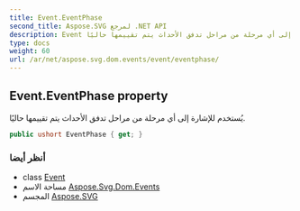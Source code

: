 ```yaml
---
title: Event.EventPhase
second_title: Aspose.SVG لمرجع .NET API
description: Event ملكية. يُستخدم للإشارة إلى أي مرحلة من مراحل تدفق الأحداث يتم تقييمها حاليًا.
type: docs
weight: 60
url: /ar/net/aspose.svg.dom.events/event/eventphase/
---
```

## Event.EventPhase property

يُستخدم للإشارة إلى أي مرحلة من مراحل تدفق الأحداث يتم تقييمها حاليًا.

```csharp
public ushort EventPhase { get; }
```

### أنظر أيضا

* class [Event](../)
* مساحة الاسم [Aspose.Svg.Dom.Events](../../event/)
* المجسم [Aspose.SVG](../../../)



